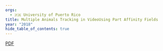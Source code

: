 ```yaml
---
orgs:
  - 🇵🇷 University of Puerto Rico
title: Multiple Animals Tracking in VideoUsing Part Affinity Fields
year: "2018"
hide_table_of_contents: true
---
```


[PDF](pdfs/vaib18rodriguez.pdf)

